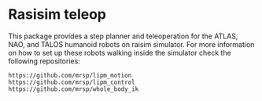 # Rasisim teleop

This package provides a step planner and teleoperation for the ATLAS, NAO, and TALOS humanoid robots on raisim simulator. For more information on how to set up these robots walking inside the simulator check the following repositories:


```
https://github.com/mrsp/lipm_motion
https://github.com/mrsp/lipm_control
https://github.com/mrsp/whole_body_ik
```
